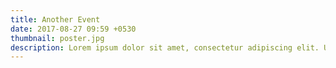 ```yaml
---
title: Another Event
date: 2017-08-27 09:59 +0530
thumbnail: poster.jpg
description: Lorem ipsum dolor sit amet, consectetur adipiscing elit. Ut venenatis, leo in mollis bibendum, nunc mi molestie nunc, in dapibus mi orci non lorem. Nam erat tellus, sagittis vel urna ac, laoreet efficitur risus. Aliquam sed imperdiet quam, nec auctor neque.
---
```

